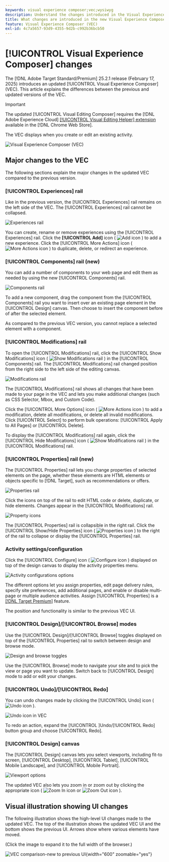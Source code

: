 ```yaml
---
keywords: visual experience composer;vec;wysiwyg
description: Understand the changes introduced in the Visual Experience Composer (VEC) in the Adobe Target 25.2.1 release (February 17, 2025).
title: What changes are introduced in the new Visual Experience Composer (VEC)?
feature: Visual Experience Composer (VEC)
exl-id: 4c7a5657-93d9-4355-9d2b-c992b36bcb50
---
```

# [!UICONTROL Visual Experience Composer] changes

The [!DNL Adobe Target Standard/Premium] 25.2.1 release (February 17, 2025) introduces an updated [!UICONTROL Visual Experience Composer] (VEC). This article explains the differences between the previous and updated versions of the VEC.

>[!IMPORTANT]
>
>The updated [!UICONTROL Visual Editing Composer] requires the [!DNL Adobe Experience Cloud] [[!UICONTROL Visual Editing Helper] extension](/help/main/c-experiences/c-visual-experience-composer/r-troubleshoot-composer/visual-editing-helper-extension.md) available in the [!DNL Chrome Web Store].

The VEC displays when you create or edit an existing activity.

![Visual Experience Composer (VEC)](/help/main/c-experiences/c-visual-experience-composer/assets/vec-highlight-refresh.png)

## Major changes to the VEC

The following sections explain the major changes in the updated VEC compared to the previous version.

### [!UICONTROL Experiences] rail

Like in the previous version, the [!UICONTROL Experiences] rail remains on the left side of the VEC. The [!UICONTROL Experiences] rail cannot be collapsed.

![Experiences rail](/help/main/c-experiences/c-visual-experience-composer/assets/experiences-panel.png)

You can create, rename or remove experiences using the [!UICONTROL Experiences] rail. Click the **[!UICONTROL Add]** icon ( ![Add icon](/help/main/assets/icons/Add.svg) ) to add a new experience. Click the [!UICONTROL More Actions] icon ( ![More Actions icon](/help/main/assets/icons/MoreSmall.svg) ) to duplicate, delete, or redirect an experience.

### [!UICONTROL Components] rail (new)

You can add a number of components to your web page and edit them as needed by using the new [!UICONTROL Components] rail.

![Components rail](/help/main/c-experiences/c-visual-experience-composer/assets/components-panel.png)

To add a new component, drag the component from the [!UICONTROL Components] rail you want to insert over an existing page element in the [!UICONTROL Design] canvas. Then choose to insert the component before of after the selected element. 

As compared to the previous VEC version, you cannot replace a selected element with a component.

### [!UICONTROL Modifications] rail

To open the [!UICONTROL Modifications] rail, click the [!UICONTROL Show Modifications] icon ( ![Show Modifications rail](/help/main/assets/icons/History.svg) ) in the [!UICONTROL Components] rail. The [!UICONTROL Modifications] rail changed position from the right side to the left side of the editing canvas.

![Modifications rail](/help/main/c-experiences/c-visual-experience-composer/assets/modifications-panel.png)

The [!UICONTROL Modifications] rail shows all changes that have been made to your page in the VEC and lets you make additional changes (such as CSS Selector, Mbox, and Custom Code).

Click the [!UICONTROL More Options] icon ( ![More Actions icon](/help/main/assets/icons/MoreSmall.svg) ) to add a modification, delete all modifications, or delete all invalid modifications. Click [!UICONTROL Select] to perform bulk operations: [!UICONTROL Apply to All Pages] or [!UICONTROL Delete].

To display the [!UICONTROL Modifications] rail again, click the [!UICONTROL Hide Modifications] icon ( ![Show Modifications rail](/help/main/assets/icons/History.svg) ) in the [!UICONTROL Modifications] rail.

### [!UICONTROL Properties] rail (new)

The [!UICONTROL Properties] rail lets you change properties of selected elements on the page, whether these elements are HTML elements or objects specific to [!DNL Target], such as recommendations or offers.

![Properties rail](/help/main/c-experiences/c-visual-experience-composer/assets/properties-panel.png)

Click the icons on top of the rail to edit HTML code or delete, duplicate, or hide elements. Changes appear in the [!UICONTROL Modifications] rail.

![Property icons](/help/main/c-experiences/c-visual-experience-composer/assets/options-icons.png)

The [!UICONTROL Properties] rail is collapsible in the right rail. Click the [!UICONTROL Show/Hide Properties] icon ( ![Properties icon](/help/main/assets/icons/Propertie.svg) ) to the right of the rail to collapse or display the [!UICONTROL Properties] rail.

### Activity settings/configuration

Click the [!UICONTROL Configure] icon ( ![Configure icon](/help/main/assets/icons/Setting.svg) ) displayed on top of the design canvas to display the activity properties menu.

![Activity configurations options](/help/main/c-experiences/c-visual-experience-composer/assets/configure-options.png)

The different options let you assign properties, edit page delivery rules, specify site preferences, add additional pages, and enable or disable multi-page or multiple audience activities. Assign [!UICONTROL Properties] is a [[!DNL Target Premium]](/help/main/c-intro/intro.md#premium) feature. 

The position and functionality is similar to the previous VEC UI.

### [!UICONTROL Design]/[!UICONTROL Browse] modes

Use the [!UICONTROL Design]/[!UICONTROL Browse] toggles displayed on top of the [!UICONTROL Properties] rail to switch between design and browse mode.

![Design and browse toggles](/help/main/c-experiences/c-visual-experience-composer/assets/design-browse-mode.png)

Use the [!UICONTROL Browse] mode to navigate your site and to pick the view or page you want to update. Switch back to [!UICONTROL Design] mode to add or edit your changes.

### [!UICONTROL Undo]/[!UICONTROL Redo]

You can undo changes made by clicking the [!UICONTROL Undo] icon ( ![Undo icon](/help/main/assets/icons/Undo.svg) ). 

![Undo icon in VEC](/help/main/c-experiences/c-visual-experience-composer/assets/undo.png)

To redo an action, expand the [!UICONTROL ]Undo/[!UICONTROL Redo] button group and choose [!UICONTROL Redo].

### [!UICONTROL Design] canvas

The [!UICONTROL Design] canvas lets you select viewports, including fit-to screen, [!UICONTROL Desktop], [!UICONTROL Tablet], [!UICONTROL Mobile Landscape], and [!UICONTROL Mobile Portrait].

![Viewport options](/help/main/c-experiences/c-visual-experience-composer/assets/viewports.png)

The updated VEC also lets you zoom in or zoom out by clicking the appropriate icon ( ![Zoom In icon](/help/main/assets/icons/ZoomIn.svg) or ![Zoom Out icon](/help/main/assets/icons/ZoomOut.svg) ).

## Visual illustration showing UI changes

The following illustration shows the high-level UI changes made to the updated VEC. The top of the illustration shows the updated VEC UI and the bottom shows the previous UI. Arrows show where various elements have moved.

(Click the image to expand it to the full width of the browser.) 

![VEC comparison-new to previous UI](/help/main/c-experiences/c-visual-experience-composer/assets/vec-comparison.png){width="600" zoomable="yes"}
